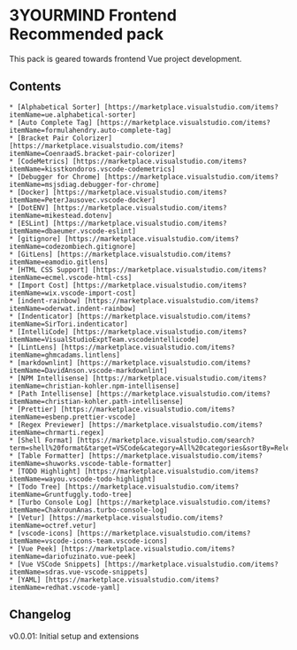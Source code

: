 # 3YOURMIND Frontend Recommended pack

This pack is geared towards frontend Vue project development.

## Contents

    * [Alphabetical Sorter] [https://marketplace.visualstudio.com/items?itemName=ue.alphabetical-sorter]
    * [Auto Complete Tag] [https://marketplace.visualstudio.com/items?itemName=formulahendry.auto-complete-tag]
    * [Bracket Pair Colorizer] [https://marketplace.visualstudio.com/items?itemName=CoenraadS.bracket-pair-colorizer]
    * [CodeMetrics] [https://marketplace.visualstudio.com/items?itemName=kisstkondoros.vscode-codemetrics]
    * [Debugger for Chrome] [https://marketplace.visualstudio.com/items?itemName=msjsdiag.debugger-for-chrome]
    * [Docker] [https://marketplace.visualstudio.com/items?itemName=PeterJausovec.vscode-docker]
    * [DotENV] [https://marketplace.visualstudio.com/items?itemName=mikestead.dotenv]
    * [ESLint] [https://marketplace.visualstudio.com/items?itemName=dbaeumer.vscode-eslint]
    * [gitignore] [https://marketplace.visualstudio.com/items?itemName=codezombiech.gitignore]
    * [GitLens] [https://marketplace.visualstudio.com/items?itemName=eamodio.gitlens]
    * [HTML CSS Support] [https://marketplace.visualstudio.com/items?itemName=ecmel.vscode-html-css]
    * [Import Cost] [https://marketplace.visualstudio.com/items?itemName=wix.vscode-import-cost]
    * [indent-rainbow] [https://marketplace.visualstudio.com/items?itemName=oderwat.indent-rainbow]
    * [Indenticator] [https://marketplace.visualstudio.com/items?itemName=SirTori.indenticator]
    * [IntelliCode] [https://marketplace.visualstudio.com/items?itemName=VisualStudioExptTeam.vscodeintellicode]
    * [LintLens] [https://marketplace.visualstudio.com/items?itemName=ghmcadams.lintlens]
    * [markdownlint] [https://marketplace.visualstudio.com/items?itemName=DavidAnson.vscode-markdownlint]
    * [NPM Intellisense] [https://marketplace.visualstudio.com/items?itemName=christian-kohler.npm-intellisense]
    * [Path Intellisense] [https://marketplace.visualstudio.com/items?itemName=christian-kohler.path-intellisense]
    * [Prettier] [https://marketplace.visualstudio.com/items?itemName=esbenp.prettier-vscode]
    * [Regex Previewer] [https://marketplace.visualstudio.com/items?itemName=chrmarti.regex]
    * [Shell Format] [https://marketplace.visualstudio.com/search?term=shell%20format&target=VSCode&category=All%20categories&sortBy=Relevance]
    * [Table Formatter] [https://marketplace.visualstudio.com/items?itemName=shuworks.vscode-table-formatter]
    * [TODO Highlight] [https://marketplace.visualstudio.com/items?itemName=wayou.vscode-todo-highlight]
    * [Todo Tree] [https://marketplace.visualstudio.com/items?itemName=Gruntfuggly.todo-tree]
    * [Turbo Console Log] [https://marketplace.visualstudio.com/items?itemName=ChakrounAnas.turbo-console-log]
    * [Vetur] [https://marketplace.visualstudio.com/items?itemName=octref.vetur]
    * [vscode-icons] [https://marketplace.visualstudio.com/items?itemName=vscode-icons-team.vscode-icons]
    * [Vue Peek] [https://marketplace.visualstudio.com/items?itemName=dariofuzinato.vue-peek]
    * [Vue VSCode Snippets] [https://marketplace.visualstudio.com/items?itemName=sdras.vue-vscode-snippets]
    * [YAML] [https://marketplace.visualstudio.com/items?itemName=redhat.vscode-yaml]

## Changelog

v0.0.01: Initial setup and extensions
